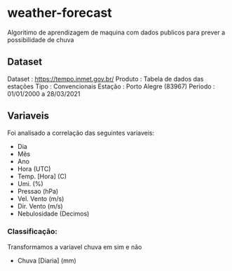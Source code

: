# weather-forecast

Algoritimo de aprendizagem de maquina com dados publicos para prever a possibilidade de chuva
 
## Dataset
Dataset : https://tempo.inmet.gov.br/ 
Produto : Tabela de dados das estações
Tipo    : Convencionais
Estação : Porto Alegre (83967)
Periodo : 01/01/2000 a 28/03/2021

## Variaveis
Foi analisado a correlação das seguintes variaveis: 
 
* Dia
* Mês
* Ano
* Hora (UTC)
* Temp. [Hora] (C)
* Umi. (%)
* Pressao (hPa)
* Vel. Vento (m/s)
* Dir. Vento (m/s)
* Nebulosidade (Decimos)

### Classificação:
Transformamos a variavel chuva em sim e não

* Chuva [Diaria] (mm)




